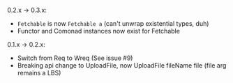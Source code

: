 0.2.x -> 0.3.x: 
- `Fetchable` is now `Fetchable a` (can't unwrap existential types, duh)
- Functor and Comonad instances now exist for Fetchable

0.1.x -> 0.2.x:
- Switch from Req to Wreq (See issue #9)
- Breaking api change to UploadFile, now UploadFile fileName file
  (file arg remains a LBS)
